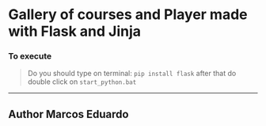 # Gallery of courses and Player made with Flask and Jinja

### To execute
> Do you should type on terminal:
    `pip install flask` after that do double click on `start_python.bat`

---

## Author **Marcos Eduardo**